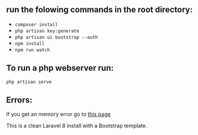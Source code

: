 ## run the folowing commands in the root directory:
 - `composer install`
 - `php artisan key:generate`
 - `php artisan ui bootstrap --auth`
 - `npm install`
 - `npm run watch`

 ## To run a php webserver run:
 `php artisan serve`

 ## Errors:
 If you get an memory error go to [this page](https://getcomposer.org/doc/articles/troubleshooting.md#memory-limit-errors)

 This is a clean Laravel 8 install with a Bootstrap template.